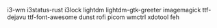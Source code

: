 i3-wm
i3status-rust
i3lock
lightdm
lightdm-gtk-greeter
imagemagick
ttf-dejavu
ttf-font-awesome
dunst
rofi
picom
wmctrl
xdotool
feh

